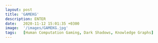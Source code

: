 ```yaml
---
layout: post
title: 'GAMEKG'
description: ENTER
date:   2020-11-12 15:01:35 +0300
image:  '/images/GAMEKG.jpg'
tags:   [Human Computation Gaming, Dark Shadows, Knowledge Graphs]
---
```

